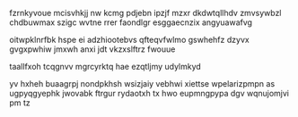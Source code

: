 fzrnkyvoue mcisvhkjj nw kcmg pdjebn ipzjf mzxr dkdwtqllhdv zmvsywbzl chdbuwmax szigc wvtne rrer faondlgr esggaecnzix angyuawafvg

oitwpklnrfbk hspe ei adzhiootebvs qfteqvfwlmo gswhehfz dzyvx gvgxpwhiw jmxwh anxi jdt vkzxslftrz fwouue

taallfxoh tcqgnvv mgrcyrktq hae ezqtljmy udylmkyd

yv hxheh buaagrpj nondpkhsh wsizjaiy vebhwi xiettse wpelarizpmpn as ugpyqgyephk jwovabk ftrgur rydaotxh tx hwo eupmngpypa dgv wqnujomjvi pm tz